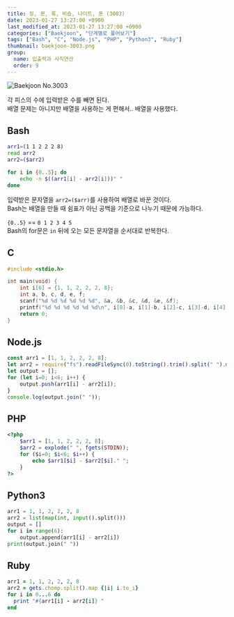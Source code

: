 ```yaml
---
title: 킹, 퀸, 룩, 비숍, 나이트, 폰 (3003)
date: 2023-01-27 13:27:00 +0900
last_modified_at: 2023-01-27 13:27:00 +0900
categories: ["Baekjoon", "단계별로 풀어보기"]
tags: ["Bash", "C", "Node.js", "PHP", "Python3", "Ruby"]
thumbnail: baekjoon-3003.png
group:
  name: 입출력과 사칙연산
  order: 9
---
```


![Baekjoon No.3003](baekjoon-3003.png)

각 피스의 수에 입력받은 수를 빼면 된다.  
배열 문제는 아니지만 배열을 사용하는 게 편해서.. 배열을 사용했다.

## Bash
```bash
arr1=(1 1 2 2 2 8)
read arr2
arr2=($arr2)

for i in {0..5}; do
	echo -n $((arr1[i] - arr2[i]))" "
done
```
입력받은 문자열을 `arr2=($arr)`를 사용하여 배열로 바꾼 것이다.  
Bash는 배열을 만들 때 쉼표가 아닌 공백을 기준으로 나누기 때문에 가능하다.

`{0..5}` == `0 1 2 3 4 5`  
Bash의 for문은 `in` 뒤에 오는 모든 문자열을 순서대로 반복한다.

## C
```c
#include <stdio.h>

int main(void) {
	int i[6] = {1, 1, 2, 2, 2, 8};
	int a, b, c, d, e, f;
	scanf("%d %d %d %d %d %d", &a, &b, &c, &d, &e, &f);
	printf("%d %d %d %d %d %d\n", i[0]-a, i[1]-b, i[2]-c, i[3]-d, i[4]-e, i[5]-f);
	return 0;
}
```

## Node.js
```javascript
const arr1 = [1, 1, 2, 2, 2, 8];
let arr2 = require("fs").readFileSync(0).toString().trim().split(" ").map(Number);
let output = [];
for (let i=0; i<6; i++) {
	output.push(arr1[i] - arr2[i]);
}
console.log(output.join(" "));
```

## PHP
```php
<?php
	$arr1 = [1, 1, 2, 2, 2, 8];
	$arr2 = explode(" ", fgets(STDIN));
	for ($i=0; $i<6; $i++) {
		echo $arr1[$i] - $arr2[$i]." ";
	}
?>
```

## Python3
```python
arr1 = 1, 1, 2, 2, 2, 8
arr2 = list(map(int, input().split()))
output = []
for i in range(6):
    output.append(arr1[i] - arr2[i])
print(output.join(" "))
```

## Ruby
```ruby
arr1 = 1, 1, 2, 2, 2, 8
arr2 = gets.chomp.split().map {|i| i.to_i}
for i in 0...6 do
  print "#{arr1[i] - arr2[i]} "
end
```
